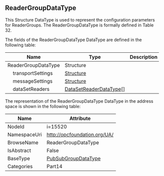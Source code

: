<!-- datatype -->
## ReaderGroupDataType
This Structure DataType is used to represent the configuration parameters for ReaderGroups. The ReaderGroupDataType is formally defined in Table 32.  
<!-- end of description -->
The fields of the ReaderGroupDataType DataType are defined in the following table:  

|Name|Type|Description|
|---|---|---|
|ReaderGroupDataType|Structure||
|&nbsp;&nbsp;&nbsp;&nbsp;transportSettings|[Structure](../../../Part3/DataTypes/Structure/readme.md)||
|&nbsp;&nbsp;&nbsp;&nbsp;messageSettings|[Structure](../../../Part3/DataTypes/Structure/readme.md)||
|&nbsp;&nbsp;&nbsp;&nbsp;dataSetReaders|[DataSetReaderDataType](../../../Part14/DataTypes/DataSetReaderDataType/readme.md)[]||

The representation of the ReaderGroupDataType DataType in the address space is shown in the following table:  

|Name|Attribute|
|---|---|
|NodeId|i=15520|
|NamespaceUri|http://opcfoundation.org/UA/|
|BrowseName|ReaderGroupDataType|
|IsAbstract|False|
|BaseType|[PubSubGroupDataType](../../../Part14/DataTypes/PubSubGroupDataType/readme.md)|
|Categories|Part14|

